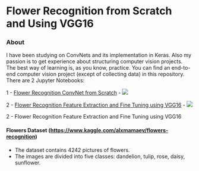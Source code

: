 # Flower Recognition from Scratch and Using VGG16
### About
I have been studying on ConvNets and its implementation in Keras. Also my passion is to get experience about structuring computer vision projects. The best way of learning is, as you know, practice. You can find an end-to-end computer vision project (except of collecting data) in this repository. There are 2 Jupyter Notebooks: <br>

1 - <a href="#">Flower Recognition ConvNet from Scratch</a> - 
<a href="https://www.kaggle.com/tolgahancepel/flower-recognition-convnet-from-scratch">
  <img src="https://raw.githubusercontent.com/tolgahancepel/Machine-Learning-Regression-and-Classification-Analyses/master/img/kaggle-button.png"></img>
</a>

2 - <a href="#">Flower Recognition Feature Extraction and Fine Tuning using VGG16</a> - 
<a href="https://www.kaggle.com/tolgahancepel/feature-extraction-and-fine-tuning-using-vgg16">
  <img src="https://raw.githubusercontent.com/tolgahancepel/Machine-Learning-Regression-and-Classification-Analyses/master/img/kaggle-button.png"></img>
</a>

2 - Flower Recognition Feature Extraction and Fine Tuning using VGG16 <br>


#### Flowers Dataset (https://www.kaggle.com/alxmamaev/flowers-recognition)
- The dataset contains 4242 pictures of flowers.
- The images are divided into five classes: dandelion, tulip, rose, daisy, sunflower.
